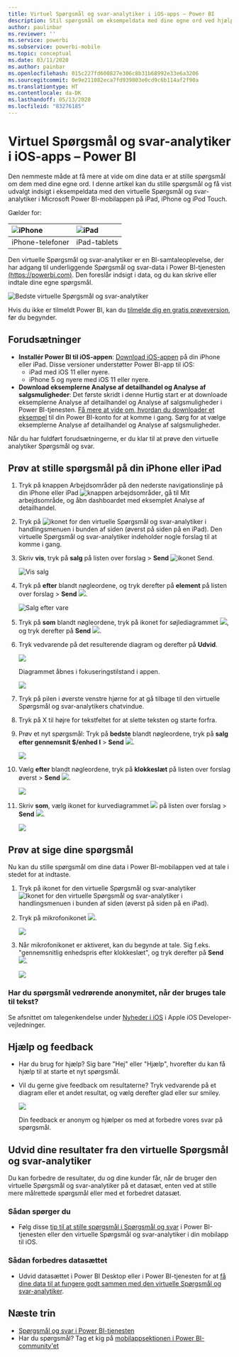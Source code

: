 ```yaml
---
title: Virtuel Spørgsmål og svar-analytiker i iOS-apps – Power BI
description: Stil spørgsmål om eksempeldata med dine egne ord ved hjælp af den virtuelle Spørgsmål og svar-analytiker i Power BI-mobilappen på din iOS-enhed.
author: paulinbar
ms.reviewer: ''
ms.service: powerbi
ms.subservice: powerbi-mobile
ms.topic: conceptual
ms.date: 03/11/2020
ms.author: painbar
ms.openlocfilehash: 015c227fd600827e306c8b31b68992e33e6a3206
ms.sourcegitcommit: 0e9e211082eca7fd939803e0cd9c6b114af2f90a
ms.translationtype: HT
ms.contentlocale: da-DK
ms.lasthandoff: 05/13/2020
ms.locfileid: "83276185"
---
```

# <a name="qa-virtual-analyst-in-ios-apps---power-bi"></a>Virtuel Spørgsmål og svar-analytiker i iOS-apps – Power BI

Den nemmeste måde at få mere at vide om dine data er at stille spørgsmål om dem med dine egne ord. I denne artikel kan du stille spørgsmål og få vist udvalgt indsigt i eksempeldata med den virtuelle Spørgsmål og svar-analytiker i Microsoft Power BI-mobilappen på iPad, iPhone og iPod Touch. 

Gælder for:

| ![iPhone](./media/mobile-apps-ios-qna/iphone-logo-50-px.png) | ![iPad](./media/mobile-apps-ios-qna/ipad-logo-50-px.png) |
|:--- |:--- |
| iPhone-telefoner |iPad-tablets |

Den virtuelle Spørgsmål og svar-analytiker er en BI-samtaleoplevelse, der har adgang til underliggende Spørgsmål og svar-data i Power BI-tjenesten [(https://powerbi.com)](https://powerbi.com). Den foreslår indsigt i data, og du kan skrive eller indtale dine egne spørgsmål.

![Bedste virtuelle Spørgsmål og svar-analytiker](./media/mobile-apps-ios-qna/power-bi-ios-q-n-a-top-sale-intro.png)

Hvis du ikke er tilmeldt Power BI, kan du [tilmelde dig en gratis prøveversion](https://app.powerbi.com/signupredirect?pbi_source=web), før du begynder.

## <a name="prerequisites"></a>Forudsætninger

* **Installér Power BI til iOS-appen**: [Download iOS-appen](https://go.microsoft.com/fwlink/?LinkId=522062) på din iPhone eller iPad.
Disse versioner understøtter Power BI-app til iOS:
    * iPad med iOS 11 eller nyere.
    * iPhone 5 og nyere med iOS 11 eller nyere.
* **Download eksemplerne Analyse af detailhandel og Analyse af salgsmuligheder**: Det første skridt i denne Hurtig start er at downloade eksemplerne Analyse af detailhandel og Analyse af salgsmuligheder i Power BI-tjenesten. [Få mere at vide om, hvordan du downloader et eksempel](./mobile-apps-download-samples.md) til din Power BI-konto for at komme i gang. Sørg for at vælge eksemplerne Analyse af detailhandel og Analyse af salgsmuligheder.

Når du har fuldført forudsætningerne, er du klar til at prøve den virtuelle analytiker Spørgsmål og svar.

## <a name="try-asking-questions-on-your-iphone-or-ipad"></a>Prøv at stille spørgsmål på din iPhone eller iPad
1. Tryk på knappen Arbejdsområder på den nederste navigationslinje på din iPhone eller iPad ![knappen arbejdsområder](./media/mobile-apps-ios-qna/power-bi-iphone-workspaces-button.png), gå til Mit arbejdsområde, og åbn dashboardet med eksemplet Analyse af detailhandel.

2. Tryk på ![ikonet for den virtuelle Spørgsmål og svar-analytiker](././media/mobile-apps-ios-qna/power-bi-ios-q-n-a-icon.png) i handlingsmenuen i bunden af siden (øverst på siden på en iPad).
     Den virtuelle Spørgsmål og svar-analytiker indeholder nogle forslag til at komme i gang.
3. Skriv **vis**, tryk på **salg** på listen over forslag > **Send** ![ikonet Send](./media/mobile-apps-ios-qna/power-bi-ios-qna-send-icon.png).

    ![Vis salg](./media/mobile-apps-ios-qna/power-bi-ios-q-n-a-show-sales.png)
4. Tryk på **efter** blandt nøgleordene, og tryk derefter på **element** på listen over forslag > **Send** ![](./media/mobile-apps-ios-qna/power-bi-ios-qna-send-icon.png).

    ![Salg efter vare](./media/mobile-apps-ios-qna/power-bi-ios-q-n-a-sale-by-item.png)
5. Tryk på **som** blandt nøgleordene, tryk på ikonet for søjlediagrammet ![](./media/mobile-apps-ios-qna/power-bi-ios-q-n-a-column-chart-icon.png), og tryk derefter på **Send** ![](./media/mobile-apps-ios-qna/power-bi-ios-qna-send-icon.png).
6. Tryk vedvarende på det resulterende diagram og derefter på **Udvid**.

    ![](media/mobile-apps-ios-qna/power-bi-ios-q-n-a-tap-expand-feedback.png)

    Diagrammet åbnes i fokuseringstilstand i appen.

    ![](media/mobile-apps-ios-qna/power-bi-ios-q-n-a-expanded-chart.png)
7. Tryk på pilen i øverste venstre hjørne for at gå tilbage til den virtuelle Spørgsmål og svar-analytikers chatvindue.
8. Tryk på X til højre for tekstfeltet for at slette teksten og starte forfra.
9. Prøv et nyt spørgsmål: Tryk på **bedste** blandt nøgleordene, tryk på **salg efter gennemsnit $/enhed l** > **Send** ![](./media/mobile-apps-ios-qna/power-bi-ios-qna-send-icon.png).

    ![](media/mobile-apps-ios-qna/power-bi-ios-q-n-a-top-sale-2.png)
10. Vælg **efter** blandt nøgleordene, tryk på **klokkeslæt** på listen over forslag øverst > **Send** ![](./media/mobile-apps-ios-qna/power-bi-ios-qna-send-icon.png).

     ![](media/mobile-apps-ios-qna/power-bi-ios-q-n-a-top-sale-by-time.png)
11. Skriv **som**, vælg ikonet for kurvediagrammet ![](./media/mobile-apps-ios-qna/power-bi-ios-q-n-a-line-chart-icon.png) på listen over forslag > **Send** ![](./media/mobile-apps-ios-qna/power-bi-ios-qna-send-icon.png).

    ![](media/mobile-apps-ios-qna/power-bi-ios-q-n-a-top-sale-as-line.png)

## <a name="try-saying-your-questions"></a>Prøv at sige dine spørgsmål
Nu kan du stille spørgsmål om dine data i Power BI-mobilappen ved at tale i stedet for at indtaste.

1. Tryk på ikonet for den virtuelle Spørgsmål og svar-analytiker ![Ikonet for den virtuelle Spørgsmål og svar-analytiker](././media/mobile-apps-ios-qna/power-bi-ios-q-n-a-icon.png) i handlingsmenuen i bunden af siden (øverst på siden på en iPad).
2. Tryk på mikrofonikonet ![](media/mobile-apps-ios-qna/power-bi-ios-qna-mic-icon.png).

    ![](media/mobile-apps-ios-qna/power-bi-ios-qna-mic-on.png)

1. Når mikrofonikonet er aktiveret, kan du begynde at tale. Sig f.eks. "gennemsnitlig enhedspris efter klokkeslæt", og tryk derefter på **Send** ![](./media/mobile-apps-ios-qna/power-bi-ios-qna-send-icon.png).

    ![](media/mobile-apps-ios-qna/power-bi-ios-qna-speech-complete.png)

### <a name="questions-about-privacy-when-using-speech-to-text"></a>Har du spørgsmål vedrørende anonymitet, når der bruges tale til tekst?
Se afsnittet om talegenkendelse under [Nyheder i iOS](https://go.microsoft.com/fwlink/?linkid=845624) i Apple iOS Developer-vejledninger.

## <a name="help-and-feedback"></a>Hjælp og feedback
* Har du brug for hjælp? Sig bare "Hej" eller "Hjælp", hvorefter du kan få hjælp til at starte et nyt spørgsmål.
* Vil du gerne give feedback om resultaterne? Tryk vedvarende på et diagram eller et andet resultat, og vælg derefter glad eller sur smiley.

    ![](media/mobile-apps-ios-qna/power-bi-ios-q-n-a-tap-feedback.png)

    Din feedback er anonym og hjælper os med at forbedre vores svar på spørgsmål.

## <a name="enhance-your-qa-virtual-analyst-results"></a>Udvid dine resultater fra den virtuelle Spørgsmål og svar-analytiker
Du kan forbedre de resultater, du og dine kunder får, når de bruger den virtuelle Spørgsmål og svar-analytiker på et datasæt, enten ved at stille mere målrettede spørgsmål eller med et forbedret datasæt.

### <a name="how-to-ask-questions"></a>Sådan spørger du
* Følg disse [tip til at stille spørgsmål i Spørgsmål og svar](../end-user-q-and-a-tips.md) i Power BI-tjenesten eller den virtuelle Spørgsmål og svar-analytiker i din mobilapp til iOS.

### <a name="how-to-enhance-the-dataset"></a>Sådan forbedres datasættet
* Udvid datasættet i Power BI Desktop eller i Power BI-tjenesten for at [få dine data til at fungere godt sammen med den virtuelle Spørgsmål og svar-analytiker](../../create-reports/service-prepare-data-for-q-and-a.md).

## <a name="next-steps"></a>Næste trin
* [Spørgsmål og svar i Power BI-tjenesten](../end-user-q-and-a.md)
* Har du spørgsmål? Tag et kig på [mobilappsektionen i Power BI-community'et](https://go.microsoft.com/fwlink/?linkid=839277)
